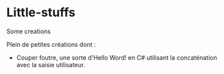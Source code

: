 # Little-stuffs
Some creations

Plein de petites créations dont :

- Couper foutre, une sorte d'Hello Word! en C# utilisant la concaténation avec la saisie utilisateur.
